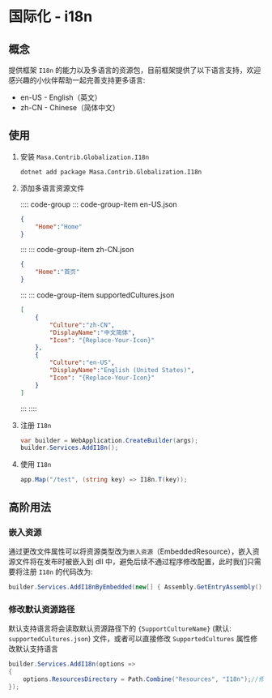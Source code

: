 # 国际化 - i18n

## 概念

提供框架 `I18n` 的能力以及多语言的资源包，目前框架提供了以下语言支持，欢迎感兴趣的小伙伴帮助一起完善支持更多语言:

* en-US - English（英文）
* zh-CN - Chinese（简体中文）

## 使用

1. 安装 `Masa.Contrib.Globalization.I18n`

   ```shell 终端
   dotnet add package Masa.Contrib.Globalization.I18n
   ```

2. 添加多语言资源文件

   :::: code-group
   ::: code-group-item en-US.json

   ```json Resources/I18n/en-US.json
   {
       "Home":"Home"
   }
   ```
   :::
   ::: code-group-item zh-CN.json

   ```json Resources/I18n/zh-CN.json
   {
       "Home":"首页"
   }
   ```
   :::
   ::: code-group-item supportedCultures.json

   ```json Resources/I18n/supportedCultures.json
   [
       {
           "Culture":"zh-CN",
           "DisplayName":"中文简体",
           "Icon": "{Replace-Your-Icon}"
       },
       {
           "Culture":"en-US",
           "DisplayName":"English (United States)",
           "Icon": "{Replace-Your-Icon}"
       }
   ]
   ```

   :::
   ::::

3. 注册 `I18n` 

   ```csharp Program.cs l:2
   var builder = WebApplication.CreateBuilder(args);
   builder.Services.AddI18n();
   ```

4. 使用 `I18n`

   ```csharp
   app.Map("/test", (string key) => I18n.T(key));
   ```

## 高阶用法

### 嵌入资源

通过更改文件属性可以将资源类型改为`嵌入资源`（EmbeddedResource），嵌入资源文件将在发布时被嵌入到 dll 中，避免后续不通过程序修改配置，此时我们只需要将注册 `I18n` 的代码改为:

```csharp Program.cs
builder.Services.AddI18nByEmbedded(new[] { Assembly.GetEntryAssembly()! });//Assembly集合为语言资源文件所在的程序集
```

### 修改默认资源路径

默认支持语言将会读取默认资源路径下的 `{SupportCultureName}`  (默认: `supportedCultures.json`) 文件，或者可以直接修改 `SupportedCultures` 属性修改默认支持语言

```csharp Program.cs
builder.Services.AddI18n(options =>
{
    options.ResourcesDirectory = Path.Combine("Resources", "I18n");//修改默认资源路径
});
```